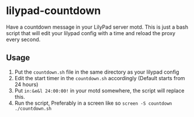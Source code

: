 # lilypad-countdown

Have a countdown message in your LilyPad server motd.
This is just a bash script that will edit your lilypad config with a time and reload the proxy every second.

## Usage

1. Put the `countdown.sh` file in the same directory as your lilypad config
2. Edit the start timer in the `countdown.sh` accordingly (Default starts from 24 hours)
3. Put `in:&e&l 24:00:00!` in your motd somewhere, the script will replace this.
4. Run the script, Preferably in a screen like so `screen -S countdown ./countdown.sh`

